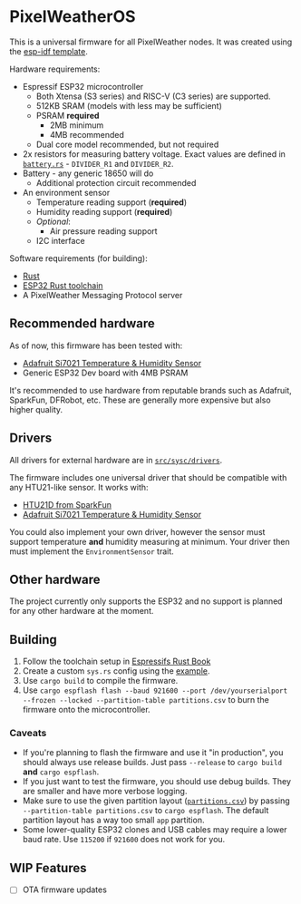# PixelWeatherOS

This is a universal firmware for all PixelWeather nodes. It was created using the [esp-idf template](https://github.com/esp-rs/esp-idf-template).

Hardware requirements:
- Espressif ESP32 microcontroller
    - Both Xtensa (S3 series) and RISC-V (C3 series) are supported.
    - 512KB SRAM (models with less may be sufficient)
    - PSRAM **required**
        - 2MB minimum
        - 4MB recommended
    - Dual core model recommended, but not required
- 2x resistors for measuring battery voltage. Exact values are defined in [`battery.rs`](src/sysc/battery.rs) - `DIVIDER_R1` and `DIVIDER_R2`.
- Battery - any generic 18650 will do
    - Additional protection circuit recommended
- An environment sensor
    - Temperature reading support (**required**)
    - Humidity reading support (**required**)
    - _Optional_:
        - Air pressure reading support
    - I2C interface

Software requirements (for building):
- [Rust](https://rustlang.org/)
- [ESP32 Rust toolchain](https://esp-rs.github.io/book/)
- A PixelWeather Messaging Protocol server

## Recommended hardware
As of now, this firmware has been tested with:
- [Adafruit Si7021 Temperature & Humidity Sensor](https://www.adafruit.com/product/3251)
- Generic ESP32 Dev board with 4MB PSRAM

It's recommended to use hardware from reputable brands such as Adafruit, SparkFun, DFRobot, etc. These are generally more expensive but also higher quality.

## Drivers
All drivers for external hardware are in [`src/sysc/drivers`](src/sysc/drivers).

The firmware includes one universal driver that should be compatible with any HTU21-like sensor. It works with:
- [HTU21D from SparkFun](https://www.sparkfun.com/products/retired/12064)
- [Adafruit Si7021 Temperature & Humidity Sensor](https://www.adafruit.com/product/3251)

You could also implement your own driver, however the sensor must support temperature **and** humidity measuring at minimum. Your driver then must implement the `EnvironmentSensor` trait.

## Other hardware
The project currently only supports the ESP32 and no support is planned for any other hardware at the moment.

## Building
1. Follow the toolchain setup in [Espressifs Rust Book](https://esp-rs.github.io/book/)
2. Create a custom `sys.rs` config using the [example](src/config/sys.rs.example).
3. Use `cargo build` to compile the firmware.
4. Use `cargo espflash flash --baud 921600 --port /dev/yourserialport --frozen --locked --partition-table partitions.csv` to burn the firmware onto the microcontroller.

### Caveats
- If you're planning to flash the firmware and use it "in production", you should always use release builds. Just pass `--release` to `cargo build` **and** `cargo espflash`.
- If you just want to test the firmware, you should use debug builds. They are smaller and have more verbose logging.
- Make sure to use the given partition layout ([`partitions.csv`](partitions.csv)) by passing `--partition-table partitions.csv` to `cargo espflash`. The default partition layout has a way too small `app` partition.
- Some lower-quality ESP32 clones and USB cables may require a lower baud rate. Use `115200` if `921600` does not work for you.

## WIP Features
- [ ] OTA firmware updates